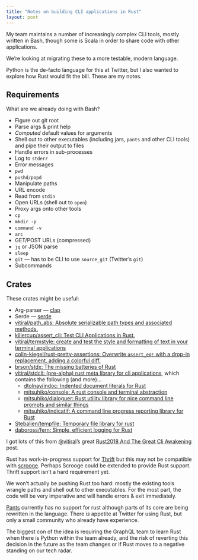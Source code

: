 ```yaml
---
title: "Notes on building CLI applications in Rust"
layout: post
---
```


My team maintains a number of increasingly complex CLI tools, mostly written in Bash, though some is Scala in order to share code with other applications.

We’re looking at migrating these to a more testable, modern language.

Python is the de-facto language for this at Twitter, but I also wanted to explore how Rust would fit the bill. These are my notes.

## Requirements
What are we already doing with Bash?

* Figure out git root
* Parse args & print help
* _Computed_ default values for arguments
* Shell out to other executables (including jars, `pants` and other CLI tools) and pipe their output to files
* Handle errors in sub-processes
* Log to `stderr`
* Error messages
* `pwd`
* `pushd/popd`
* Manipulate paths
* URL encode
* Read from `stdin`
* Open URLs (shell out to `open`)
* Proxy args onto other tools
* `cp`
* `mkdir -p`
* `command -v`
* `arc`
* GET/POST URLs (compressed)
* `jq` or JSON parse
* `sleep`
* `git` — has to be CLI to use `source_git` (Twitter’s `git`)
* Subcommands

## Crates
These crates might be useful:

* Arg-parser — [clap](https://crates.io/crates/clap)
* Serde — [serde](https://github.com/serde-rs/serde)
* [vitiral/path_abs: Absolute serializable path types and associated methods.](https://github.com/vitiral/path_abs)
* [killercup/assert_cli: Test CLI Applications in Rust.](https://github.com/killercup/assert_cli)
* [vitiral/termstyle: create and test the style and formatting of text in your terminal applications](https://github.com/vitiral/termstyle)
* [colin-kiegel/rust-pretty-assertions: Overwrite `assert_eq!` with a drop-in replacement, adding a colorful diff.](https://github.com/colin-kiegel/rust-pretty-assertions)
* [brson/stdx: The missing batteries of Rust](https://github.com/brson/stdx)
* [vitiral/stdcli: (pre-alpha) rust meta library for cli applications](https://github.com/vitiral/stdcli), which contains the following (and more)…
	* [dtolnay/indoc: Indented document literals for Rust](https://github.com/dtolnay/indoc)
	* [mitsuhiko/console: A rust console and terminal abstraction](https://github.com/mitsuhiko/console)
	* [mitsuhiko/dialoguer: Rust utility library for nice command line prompts and similar things](https://github.com/mitsuhiko/dialoguer)
	* [mitsuhiko/indicatif: A command line progress reporting library for Rust](https://github.com/mitsuhiko/indicatif)
* [Stebalien/tempfile: Temporary file library for rust](https://github.com/Stebalien/tempfile)
* [daboross/fern: Simple, efficient logging for Rust](https://github.com/daboross/fern)

I got lots of this from [@vitiral](https://twitter.com/vitiral)’s great [Rust2018 And The Great Cli Awakening](http://vitiral.github.io/2018/01/17/rust2018-and-the-great-cli-awakening.html) post.

Rust has work-in-progress support for [Thrift](https://crates.io/crates/thrift) but this may not be compatible with [scrooge](https://github.com/twitter/scrooge). Perhaps Scrooge could be extended to provide Rust support. Thrift support isn’t a hard requirement yet.

We won’t actually be pushing Rust too hard: mostly the existing tools wrangle paths and shell out to other executables. For the most part, the code will be very imperative and will handle errors & exit immediately.

[Pants](https:__www.pantsbuild.org_) currently has no support for rust although parts of its core are being rewritten in the language. There _is_ appetite at Twitter for using Rust, but only a small community who already have experience.

The biggest con of the idea is requiring the GraphQL team to learn Rust when there is Python within the team already, and the risk of reverting this decision in the future as the team changes or if Rust moves to a negative standing on our tech radar.
